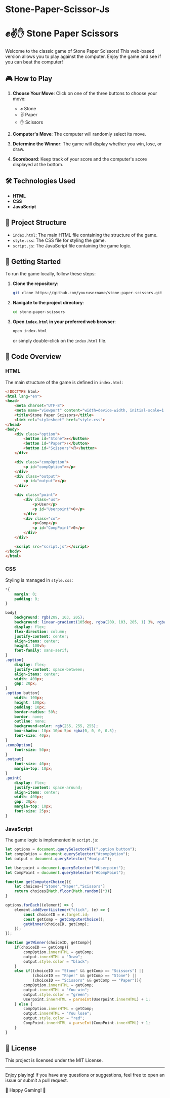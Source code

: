 # Stone-Paper-Scissor-Js

# ✊✌️✋ Stone Paper Scissors

Welcome to the classic game of Stone Paper Scissors! This web-based version allows you to play against the computer. Enjoy the game and see if you can beat the computer!

## 🎮 How to Play

1. **Choose Your Move**: Click on one of the three buttons to choose your move:
   - ✊ Stone
   - ✌️ Paper
   - ✋ Scissors

2. **Computer's Move**: The computer will randomly select its move.

3. **Determine the Winner**: The game will display whether you win, lose, or draw.

4. **Scoreboard**: Keep track of your score and the computer's score displayed at the bottom.

## 🛠️ Technologies Used

- **HTML**
- **CSS**
- **JavaScript**

## 📂 Project Structure

- `index.html`: The main HTML file containing the structure of the game.
- `style.css`: The CSS file for styling the game.
- `script.js`: The JavaScript file containing the game logic.

## 🚀 Getting Started

To run the game locally, follow these steps:

1. **Clone the repository**:
   ```bash
   git clone https://github.com/yourusername/stone-paper-scissors.git
   ```

2. **Navigate to the project directory**:
   ```bash
   cd stone-paper-scissors
   ```

3. **Open `index.html` in your preferred web browser**:
   ```bash
   open index.html
   ```
   or simply double-click on the `index.html` file.

## 📜 Code Overview

### HTML

The main structure of the game is defined in `index.html`:
```html
<!DOCTYPE html>
<html lang="en">
<head>
    <meta charset="UTF-8">
    <meta name="viewport" content="width=device-width, initial-scale=1.0">
    <title>Stone Paper Scissors</title>
    <link rel="stylesheet" href="style.css">
</head>
<body>
    <div class="option">
        <button id="Stone">✊</button>
        <button id="Paper">✌️</button>
        <button id="Scissors">✋</button>
    </div>

    <div class="compOption">
        <p id="compOption"></p>
    </div>
    <div class="output">
        <p id="output"></p>
    </div>

    <div class="point">
        <div class="us">
            <p>User</p>
            <p id="Userpoint">0</p>
        </div>
        <div class="co">
            <p>Comp</p>
            <p id="CompPoint">0</p>
        </div>
    </div>

    <script src="script.js"></script>
</body>
</html>
```

### CSS

Styling is managed in `style.css`:
```css
*{
    margin: 0;
    padding: 0;
}

body{
    background: rgb(209, 103, 205);
    background: linear-gradient(105deg, rgba(209, 103, 205, 1) 3%, rgba(45, 182, 253, 1) 100%);
    display: flex;
    flex-direction: column;
    justify-content: center;
    align-items: center;
    height: 100vh;
    font-family: sans-serif;
}
.option{
    display: flex;
    justify-content: space-between;
    align-items: center;
    width: 400px;
    gap: 20px;
}
.option button{
    width: 100px;
    height: 100px;
    padding: 10px;
    border-radius: 50%;
    border: none;
    outline: none;
    background-color: rgb(255, 255, 255);
    box-shadow: 10px 10px 5px rgba(0, 0, 0, 0.5);
    font-size: 40px;
}
.compOption{
    font-size: 50px;
}
.output{
    font-size: 40px;
    margin-top: 10px;
}
.point{
    display: flex;
    justify-content: space-around;
    align-items: center;
    width: 400px;
    gap: 20px;
    margin-top: 10px;
    font-size: 25px;
}
```

### JavaScript

The game logic is implemented in `script.js`:
```javascript
let options = document.querySelectorAll(".option button");
let compOption = document.querySelector("#compOption");
let output = document.querySelector("#output");

let Userpoint = document.querySelector("#Userpoint");
let CompPoint = document.querySelector("#CompPoint");

function getComputerChoice(){
    let choices=["Stone","Paper","Scissors"]
    return choices[Math.floor(Math.random()*3)]
}

options.forEach((element) => {
    element.addEventListener("click", (e) => {
        const choiceID = e.target.id;
        const getComp = getComputerChoice();
        getWinner(choiceID, getComp);
    });
});

function getWinner(choiceID, getComp){
    if(choiceID == getComp){
        compOption.innerHTML = getComp;
        output.innerHTML = "Draw";
        output.style.color = "black";
    }
    else if((choiceID == "Stone" && getComp == "Scissors") || 
            (choiceID == "Paper" && getComp == "Stone") || 
            (choiceID == "Scissors" && getComp == "Paper")){
        compOption.innerHTML = getComp;
        output.innerHTML = "You win";
        output.style.color = "green";
        Userpoint.innerHTML = parseInt(Userpoint.innerHTML) + 1;
    } else {
        compOption.innerHTML = getComp;
        output.innerHTML = "You lose";
        output.style.color = "red";
        CompPoint.innerHTML = parseInt(CompPoint.innerHTML) + 1;
    }
}
```

## 📝 License

This project is licensed under the MIT License.

---

Enjoy playing! If you have any questions or suggestions, feel free to open an issue or submit a pull request.

👾 Happy Gaming! 👾

